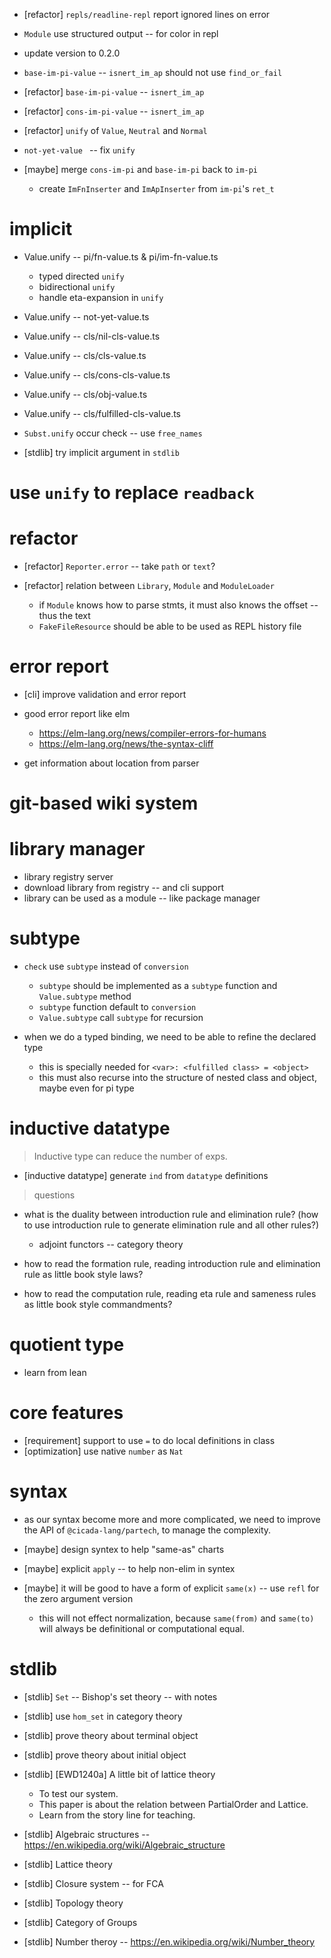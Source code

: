 - [refactor] `repls/readline-repl` report ignored lines on error
- `Module` use structured output -- for color in repl

- update version to 0.2.0

- `base-im-pi-value` -- `isnert_im_ap` should not use `find_or_fail`

- [refactor] `base-im-pi-value` -- `isnert_im_ap`
- [refactor] `cons-im-pi-value` -- `isnert_im_ap`

- [refactor] `unify` of `Value`, `Neutral` and `Normal`

- `not-yet-value ` -- fix `unify`

- [maybe] merge `cons-im-pi` and `base-im-pi` back to `im-pi`

  - create `ImFnInserter` and `ImApInserter` from `im-pi`'s `ret_t`

# implicit

- Value.unify -- pi/fn-value.ts & pi/im-fn-value.ts

  - typed directed `unify`
  - bidirectional `unify`
  - handle eta-expansion in `unify`

- Value.unify -- not-yet-value.ts

- Value.unify -- cls/nil-cls-value.ts
- Value.unify -- cls/cls-value.ts
- Value.unify -- cls/cons-cls-value.ts
- Value.unify -- cls/obj-value.ts
- Value.unify -- cls/fulfilled-cls-value.ts

- `Subst.unify` occur check -- use `free_names`

- [stdlib] try implicit argument in `stdlib`

# use `unify` to replace `readback`

# refactor

- [refactor] `Reporter.error` -- take `path` or `text`?

- [refactor] relation between `Library`, `Module` and `ModuleLoader`

  - if `Module` knows how to parse stmts, it must also knows the offset -- thus the text
  - `FakeFileResource` should be able to be used as REPL history file

# error report

- [cli] improve validation and error report

- good error report like elm
  - https://elm-lang.org/news/compiler-errors-for-humans
  - https://elm-lang.org/news/the-syntax-cliff

- get information about location from parser

# git-based wiki system

# library manager

- library registry server
- download library from registry -- and cli support
- library can be used as a module  -- like package manager

# subtype

- `check` use `subtype` instead of `conversion`
  - `subtype` should be implemented as a `subtype` function and `Value.subtype` method
  - `subtype` function default to `conversion`
  - `Value.subtype` call `subtype` for recursion

- when we do a typed binding, we need to be able to refine the declared type
  - this is specially needed for `<var>: <fulfilled class> = <object>`
  - this must also recurse into the structure of nested class and object, maybe even for pi type

# inductive datatype

> Inductive type can reduce the number of exps.

- [inductive datatype] generate `ind` from `datatype` definitions

> questions

- what is the duality between introduction rule and elimination rule?
  (how to use introduction rule to generate elimination rule and all other rules?)
  - adjoint functors -- category theory

- how to read the formation rule, reading introduction rule and elimination rule as little book style laws?
- how to read the computation rule, reading eta rule and sameness rules as little book style commandments?

# quotient type

- learn from lean

# core features

- [requirement] support to use `=` to do local definitions in class
- [optimization] use native `number` as `Nat`

# syntax

- as our syntax become more and more complicated,
  we need to improve the API of `@cicada-lang/partech`,
  to manage the complexity.

- [maybe] design syntex to help "same-as" charts
- [maybe] explicit `apply` -- to help non-elim in syntex
- [maybe] it will be good to have a form of explicit `same(x)` -- use `refl` for the zero argument version
  - this will not effect normalization, because `same(from)` and `same(to)` will always be definitional or computational equal.

# stdlib

- [stdlib] `Set` -- Bishop's set theory -- with notes

- [stdlib] use `hom_set` in category theory
- [stdlib] prove theory about terminal object
- [stdlib] prove theory about initial object

- [stdlib] [EWD1240a] A little bit of lattice theory
  - To test our system.
  - This paper is about the relation between PartialOrder and Lattice.
  - Learn from the story line for teaching.

- [stdlib] Algebraic structures -- https://en.wikipedia.org/wiki/Algebraic_structure

- [stdlib] Lattice theory

- [stdlib] Closure system -- for FCA

- [stdlib] Topology theory

- [stdlib] Category of Groups

- [stdlib] Number theroy -- https://en.wikipedia.org/wiki/Number_theory
